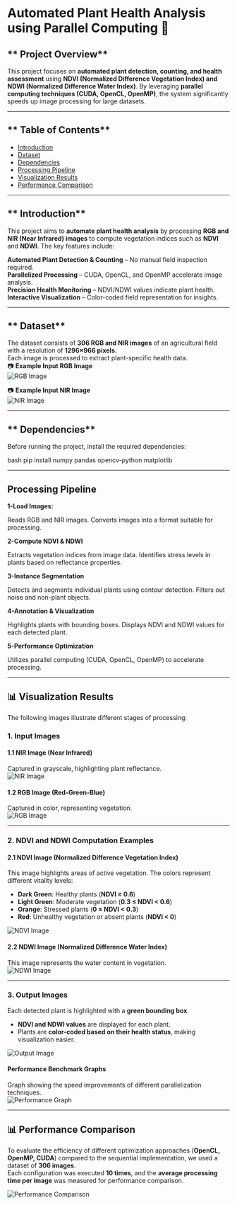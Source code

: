 # **Automated Plant Health Analysis using Parallel Computing** 🌿

## ** Project Overview**  
This project focuses on **automated plant detection, counting, and health assessment** using **NDVI (Normalized Difference Vegetation Index) and NDWI (Normalized Difference Water Index)**. By leveraging **parallel computing techniques (CUDA, OpenCL, OpenMP)**, the system significantly speeds up image processing for large datasets.  

---

## ** Table of Contents**  
- [ Introduction](#-introduction)  
- [ Dataset](#-dataset)  
- [ Dependencies](#-dependencies)  
- [ Processing Pipeline](#-processing-pipeline)  
- [ Visualization Results](#-visualization-results)  
- [ Performance Comparison](#-performance-comparison)  

---

## ** Introduction**  
This project aims to **automate plant health analysis** by processing **RGB and NIR (Near Infrared) images** to compute vegetation indices such as **NDVI** and **NDWI**. The key features include:  

 **Automated Plant Detection & Counting** – No manual field inspection required.  
 **Parallelized Processing** – CUDA, OpenCL, and OpenMP accelerate image analysis.  
 **Precision Health Monitoring** – NDVI/NDWI values indicate plant health.  
 **Interactive Visualization** – Color-coded field representation for insights.  

---

## ** Dataset**  
The dataset consists of **306 RGB and NIR images** of an agricultural field with a resolution of **1296×966 pixels**.  
Each image is processed to extract plant-specific health data.  
📷 **Example Input RGB Image**  
![RGB Image](./images/rgb_example.png)  

📷 **Example Input NIR Image**  
![NIR Image](./images/nir_example.png)  

---

## ** Dependencies**  
Before running the project, install the required dependencies:  

bash
pip install numpy pandas opencv-python matplotlib


---

## **Processing Pipeline**  
**1-Load Images:**

Reads RGB and NIR images.
Converts images into a format suitable for processing.

**2-Compute NDVI & NDWI**

Extracts vegetation indices from image data.
Identifies stress levels in plants based on reflectance properties.

**3-Instance Segmentation**

Detects and segments individual plants using contour detection.
Filters out noise and non-plant objects.

**4-Annotation & Visualization**

Highlights plants with bounding boxes.
Displays NDVI and NDWI values for each detected plant.

**5-Performance Optimization**

Utilizes parallel computing (CUDA, OpenCL, OpenMP) to accelerate processing.
 



---

## **📊 Visualization Results**  
The following images illustrate different stages of processing:  

### **1. Input Images**  

#### **1.1 NIR Image (Near Infrared)**  
Captured in grayscale, highlighting plant reflectance.  
![NIR Image](./images/NIR.png)  

#### **1.2 RGB Image (Red-Green-Blue)**  
Captured in color, representing vegetation.  
![RGB Image](./images/RGB.png)  

---

### **2. NDVI and NDWI Computation Examples**  

#### **2.1 NDVI Image (Normalized Difference Vegetation Index)**  
This image highlights areas of active vegetation. The colors represent different vitality levels:  
- **Dark Green**: Healthy plants (**NDVI ≥ 0.6**)  
- **Light Green**: Moderate vegetation (**0.3 ≤ NDVI < 0.6**)  
- **Orange**: Stressed plants (**0 ≤ NDVI < 0.3**)  
- **Red**: Unhealthy vegetation or absent plants (**NDVI < 0**)  

![NDVI Image](./images/NDVI.png)  

#### **2.2 NDWI Image (Normalized Difference Water Index)**  
This image represents the water content in vegetation.  
![NDWI Image](./images/NDWI.png)  

---

### **3. Output Images**  
Each detected plant is highlighted with a **green bounding box**.  
- **NDVI and NDWI values** are displayed for each plant.  
- Plants are **color-coded based on their health status**, making visualization easier.  

![Output Image](./images/result.png)  

#### **Performance Benchmark Graphs**  
Graph showing the speed improvements of different parallelization techniques.  
![Performance Graph](./images/plot.png)  

---

## **📊 Performance Comparison**  

To evaluate the efficiency of different optimization approaches (**OpenCL, OpenMP, CUDA**) compared to the sequential implementation, we used a dataset of **306 images**.  
Each configuration was executed **10 times**, and the **average processing time per image** was measured for performance comparison.  

![Performance Comparison](./images/plot.png)  





